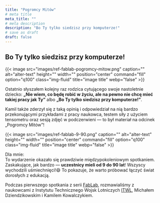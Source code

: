 ```yaml
---
title: "Pogromcy Mitów"
# meta title
meta_title: ""
# meta description
description: "Bo Ty tylko siedzisz przy komputerze!"
# save as draft
draft: false
---
```


## Bo Ty tylko siedzisz przy komputerze!

{{< image src="images/ref-fablab-pogromcy-mitow.png" caption="" alt="alter-text" height="" width="" position="center" command="fill" option="q100" class="img-fluid" title="image title"  webp="false" >}}

Ostatnio słyszałem kolejny raz rodzica cytującego swoje nastoletnie dziecko: **„Nie wiem, co będę robić w życiu, ale na pewno nie chcę mieć takiej pracy jak Ty”** albo **„Bo Ty tylko siedzisz przy komputerze!”**.

Kamil także zderzył się z taką opinią i odpowiedział na nią bardzo przekonującymi przykładami z pracy naukowca, testem siły z użyciem tensometru oraz sesją zdjęć w podczerwieni — to był materiał na odcinek „Pogromcy Mitów”!

{{< image src="images/ref-fablab-9-90.png" caption="" alt="alter-text" height="" width="" position="center" command="fill" option="q100" class="img-fluid" title="image title"  webp="false" >}}

Dla mnie:
<br>
To wydarzenie okazało się prawdziwie międzypokoleniowym spotkaniem. Zaskakujące, jak bardzo — **uczestnicy mieli od 9 do 90 lat**! Wszyscy wychodzili uśmiechnięci!:smile: To pokazuje, że warto próbować łączyć świat dorosłych z edukacją.

Podczas pierwszego spotkania z serii [FabLab](/fablab), rozmawialiśmy z naukowcami z Instytutu Technicznego Wojsk Lotniczych [ITWL](https://itwl.pl/), Michałem Dziendzikowskim i Kamilem Kowalczykiem.